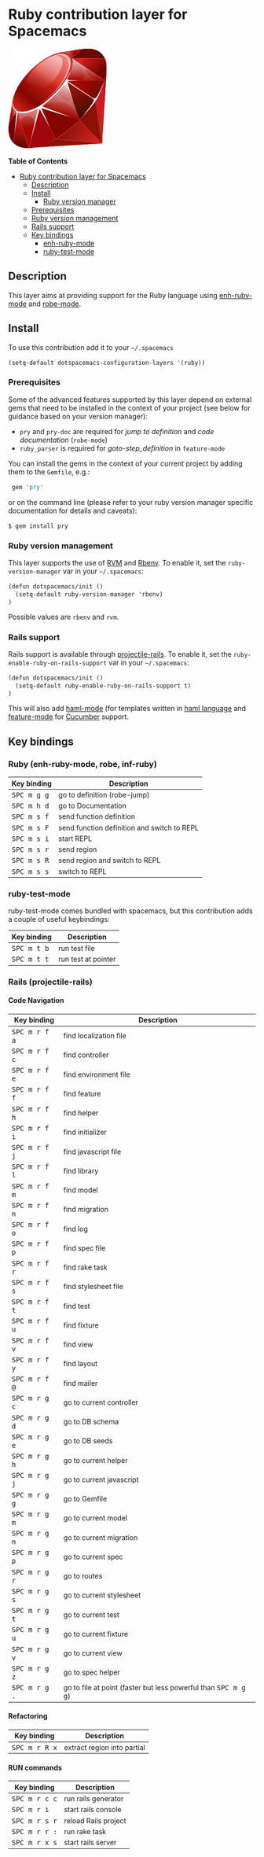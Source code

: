 # Ruby contribution layer for Spacemacs

![logo](img/ruby.gif)

<!-- markdown-toc start - Don't edit this section. Run M-x markdown-toc/generate-toc again -->
**Table of Contents**

- [Ruby contribution layer for Spacemacs](#ruby-contribution-layer-for-spacemacs)
    - [Description](#description)
    - [Install](#install)
        - [Ruby version manager](#ruby-version-manager)
    - [Prerequisites](#prerequisites)
    - [Ruby version management](#ruby-version-management)
    - [Rails support](#rails-support)
   - [Key bindings](#key-bindings)
        - [enh-ruby-mode](#enh-ruby-mode)
        - [ruby-test-mode](#ruby-test-mode)

<!-- markdown-toc end -->

## Description

This layer aims at providing support for the Ruby language using
[enh-ruby-mode][] and [robe-mode][].

## Install

To use this contribution add it to your `~/.spacemacs`

```elisp
(setq-default dotspacemacs-configuration-layers '(ruby))
```

### Prerequisites

Some of the advanced features supported by this layer depend on external gems
that need to be installed in the context of your project (see below for guidance
based on your version manager):

* `pry` and `pry-doc` are required for *jump to definition* and *code documentation* (`robe-mode`)
* `ruby_parser` is required for *goto-step_definition* in `feature-mode`

You can install the gems in the context of your current project by
adding them to the `Gemfile`, e.g.:

```ruby
 gem 'pry'
```

or on the command line (please refer to your ruby version manager
specific documentation for details and caveats):

```shell
$ gem install pry
```

### Ruby version management

This layer supports the use of [RVM][] and [Rbenv][].
To enable it, set the `ruby-version-manager` var in your `~/.spacemacs`:

```elisp
(defun dotspacemacs/init ()
  (setq-default ruby-version-manager 'rbenv)
)
```

Possible values are `rbenv` and `rvm`.

### Rails support

Rails support is available through [projectile-rails][].
To enable it, set the `ruby-enable-ruby-on-rails-support` var in your
`~/.spacemacs`:

```elisp
(defun dotspacemacs/init ()
  (setq-default ruby-enable-ruby-on-rails-support t)
)
```

This will also add [haml-mode][] (for templates written in [haml
language](http://haml.info) and [feature-mode][] for
[Cucumber](http://cukes.info) support.

## Key bindings

### Ruby (enh-ruby-mode, robe, inf-ruby)

Key binding          | Description
---------------------|------------
<kbd>SPC m g g</kbd> | go to definition (robe-jump)
<kbd>SPC m h d</kbd> | go to Documentation
<kbd>SPC m s f</kbd> | send function definition
<kbd>SPC m s F</kbd> | send function definition and switch to REPL
<kbd>SPC m s i</kbd> | start REPL
<kbd>SPC m s r</kbd> | send region
<kbd>SPC m s R</kbd> | send region and switch to REPL
<kbd>SPC m s s</kbd> | switch to REPL

### ruby-test-mode

ruby-test-mode comes bundled with spacemacs, but this contribution adds
a couple of useful keybindings:

Key binding          | Description
---------------------|------------
<kbd>SPC m t b</kbd> | run test file
<kbd>SPC m t t</kbd> | run test at pointer

### Rails (projectile-rails)

#### Code Navigation

Key binding            | Description
-----------------------|------------
<kbd>SPC m r f a</kbd> | find localization file
<kbd>SPC m r f c</kbd> | find controller
<kbd>SPC m r f e</kbd> | find environment file
<kbd>SPC m r f f</kbd> | find feature
<kbd>SPC m r f h</kbd> | find helper
<kbd>SPC m r f i</kbd> | find initializer
<kbd>SPC m r f j</kbd> | find javascript file
<kbd>SPC m r f l</kbd> | find library
<kbd>SPC m r f m</kbd> | find model
<kbd>SPC m r f n</kbd> | find migration
<kbd>SPC m r f o</kbd> | find log
<kbd>SPC m r f p</kbd> | find spec file
<kbd>SPC m r f r</kbd> | find rake task
<kbd>SPC m r f s</kbd> | find stylesheet file
<kbd>SPC m r f t</kbd> | find test
<kbd>SPC m r f u</kbd> | find fixture
<kbd>SPC m r f v</kbd> | find view
<kbd>SPC m r f y</kbd> | find layout
<kbd>SPC m r f @</kbd> | find mailer
<kbd>SPC m r g c</kbd> | go to current controller
<kbd>SPC m r g d</kbd> | go to DB schema
<kbd>SPC m r g e</kbd> | go to DB seeds
<kbd>SPC m r g h</kbd> | go to current helper
<kbd>SPC m r g j</kbd> | go to current javascript
<kbd>SPC m r g g</kbd> | go to Gemfile
<kbd>SPC m r g m</kbd> | go to current model
<kbd>SPC m r g n</kbd> | go to current migration
<kbd>SPC m r g p</kbd> | go to current spec
<kbd>SPC m r g r</kbd> | go to routes
<kbd>SPC m r g s</kbd> | go to current stylesheet
<kbd>SPC m r g t</kbd> | go to current test
<kbd>SPC m r g u</kbd> | go to current fixture
<kbd>SPC m r g v</kbd> | go to current view
<kbd>SPC m r g z</kbd> | go to spec helper
<kbd>SPC m r g .</kbd> | go to file at point (faster but less powerful than <kbd>SPC m g g</kbd>)

#### Refactoring

Key binding            | Description
-----------------------|------------
<kbd>SPC m r R x</kbd> | extract region into partial

#### RUN commands

Key binding            | Description
-----------------------|------------
<kbd>SPC m r c c</kbd> | run rails generator
<kbd>SPC m r i</kbd>   | start rails console
<kbd>SPC m r s r</kbd> | reload Rails project
<kbd>SPC m r r :</kbd> | run rake task
<kbd>SPC m r x s</kbd> | start rails server


[enh-ruby-mode]: https://github.com/zenspider/enhanced-ruby-mode
[robe-mode]: https://github.com/dgutov/robe
[Rbenv]: https://github.com/sstephenson/rbenv
[RVM]: https://rvm.io/
[projectile-rails]: https://github.com/asok/projectile-rails
[haml-mode]: https://github.com/nex3/haml-mode
[feature-mode]: https://github.com/michaelklishin/cucumber.el
[rspec-mode]: https://github.com/pezra/rspec-mode
